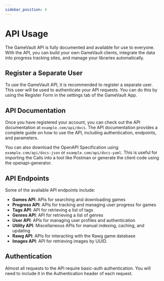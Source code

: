 ```yaml
---
sidebar_position: 4
---
```


# API Usage

The GameVault API is fully documented and available for use to everyone. With the API, you can build your own GameVault clients, integrate the data into progress tracking sites, and manage your libraries automatically.

## Register a Separate User

To use the GameVault API, it is recommended to register a separate user. This user will be used to authenticate your API requests. You can do this by using the Register Form in the settings tab of the GameVault App.

## API Documentation

Once you have registered your account, you can check out the API documentation at `example.com/api/docs`. The API documentation provides a complete guide on how to use the API, including authentication, endpoints, and parameters.

You can also download the OpenAPI Specification using `example.com/api/docs-json` or `example.com/api/docs-yaml`. This is useful for importing the Calls into a tool like Postman or generate the client code using the openapi-generator.

## API Endpoints

Some of the available API endpoints include:

- **Games API**: APIs for searching and downloading games
- **Progress API**: APIs for tracking and managing user progress for games
- **Tags API**: API for retrieving a list of tags
- **Genres API**: API for retrieving a list of genres
- **User API**: APIs for managing user profiles and authentication
- **Utility API**: Miscellaneous APIs for manual indexing, caching, and updating
- **Rawg API**: APIs for interacting with the Rawg game database
- **Images API**: API for retrieving images by UUID.

## Authentication

Almost all requests to the API require basic-auth authentication. You will need to include it in the Authentication header of each request.
